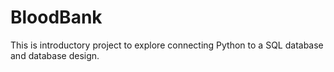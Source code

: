 # BloodBank
 This is introductory project to explore connecting Python to a SQL database and database design.
